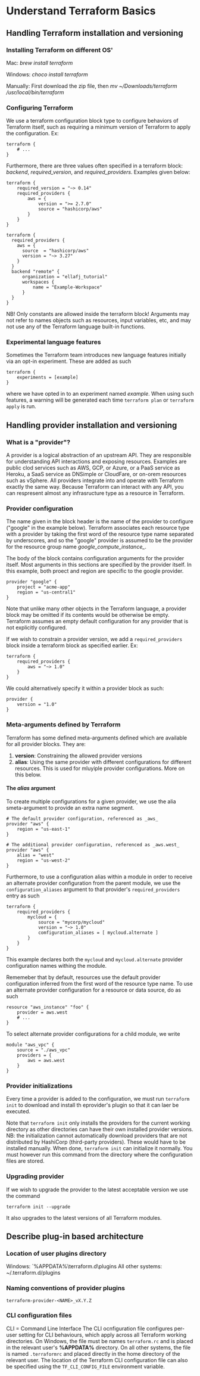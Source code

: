 # Understand Terraform Basics

## Handling Terraform installation and versioning

### Installing Terraform on different OS'
Mac: *brew install terraform*

Windows: *choco install terraform*

Manually: First download the zip file, then *mv ~/Downloads/terraform /usr/local/bin/terraform*

### Configuring Terraform
We use a terraform configuration block type to configure behaviors of Terraform itself, such as requiring a minimum version of Terraform to apply the configuration. Ex: 

```
terraform {
    # ...
}
```

Furthermore, there are three values often specified in a terraform block: *backend*, *required_version*, and *required_providers*. Examples given below:

```
terraform {
    required_version = "~> 0.14"
    required_providers {
        aws = {
            version = ">= 2.7.0"
            source = "hashicorp/aws"
        }
    }
}
```

```
terraform {
  required_providers {
    aws = {
      source  = "hashicorp/aws"
      version = "~> 3.27"
    }
  }
  backend "remote" {
      organization = "ellafj_tutorial"
      workspaces {
          name = "Example-Workspace"
      }
  }
}
```

NB! Only constants are allowed inside the terraform block! Arguments may not refer to names objects such as resources, input variables, etc, and may not use any of the Terraform language built-in functions. 

### Experimental language features
Sometimes the Terraform team introduces new language features initially via an opt-in experiment. These are added as such

```
terraform {
    experiments = [example]
}
```

where we have opted in to an experiment named *example*. When using such features, a warning will be generated each time `terraform plan` or `terraform apply` is run. 

## Handling provider installation and versioning

### What is a "provider"?
A provider is a logical abstraction of an upstream API. They are responsible for understanding API interactions and exposing resources. Examples are public clod services such as AWS, GCP, or Azure, or a PaaS service as Heroku, a SaaS service as DNSimple or CloudFare, or on-orem resources such as vSphere. All providers integrate into and operate with Terraform exactly the same way. Because Terraform can interact with any API, you can respresent almost any infrasructure type as a resource in Terraform. 

### Provider configuration
The name given in the block header is the name of the provider to configure ("google" in the example below). Terraform associates each resource type with a provider by taking the first word of the resource type name separated by underscores, and so the "google" provider is assumed to be the provider for the resource group name *google_compute_instance_*.

The body of the block contains configuration arguments for the provider itself. Most arguments in this sections are specified by the provider itself. In this example, both proect and region are specific to the google provider. 

```
provider "google" {
    project = "acme-app"
    region = "us-central1"
}
```

Note that unlike many other objects in the Terraform language, a provider block may be omitted if its contents would be otherwise be empty. Terraform assumes an empty default configuration for any provider that is not explicitly configured. 

If we wish to constrain a provider version, we add a `required_providers` block inside a terraform block as specified earlier. Ex:

```
terraform {
    required_providers {
        aws = "~> 1.0"
    }
}
```

We could alternatively specify it within a provider block as such:

```
provider {
    version = "1.0"
}
```

### Meta-arguments defined by Terraform
Terraform has some defined meta-arguments defined which are available for all provider blocks. They are:
1) **version**: Constraining the allowed provider versions
2) **alias**: Using the same provider with different configurations for different resources. This is used for mluyiple provider configurations. More on this below.

#### The *alias* argument
To create multiple configurations for a given provider, we use the alia smeta-argument to provide an extra name segment. 

```
# The default provider configuration, referenced as _aws_
provider "aws" {
    region = "us-east-1"
}

# The additional provider configuration, referenced as _aws.west_
provider "aws" {
    alias = "west"
    region = "us-west-2"
}
```

Furthermore, to use a configuration alias within a module in order to receive an alternate provider configuration from the parent module, we use the `configuration_aliases` argument to that provider's `required_providers` entry as such

```
terraform {
    required_providers {
        mycloud = {
            source = "mycorp/mycloud"
            version = "~> 1.0"
            comfiguration_aliases = [ mycloud.alternate ]
        }
    }
}
```
This example declares both the `mycloud` and `mycloud.alternate` provider configuration names withing the module.

Rememeber that by default, resources use the default provider configuration inferred from the first word of the resource type name. To use an alternate provider configuration for a resource or data source, do as such 

```
resource "aws_instance" "foo" {
    provider = aws.west
    # ...
}
```

To select alternate provider configurations for a child module, we write

```
module "aws_vpc" {
    source = "./aws_vpc"
    providers = {
        aws = aws.west
    }
}
```

### Provider initializations
Every time a provider is added to the configuration, we must run `terraform init` to download and install th eprovider's plugin so that it can laer be executed. 

Note that `terraform init` only installs the providers for the current working directory as other directories can have their own installed provider versions. NB: the initialization cannot automatically download providers that are not distributed by HashiCorp (third-party providers). These would have to be installed manually. When done, `terraform init` can initialize it normally. You must however run this command from the directory where the configuration files are stored. 

### Upgrading provider
If we wish to upgrade the provider to the latest acceptable version we use the command 

```
terraform init --upgrade
```

It also upgrades to the latest versions of all Terraform modules.

## Describe plug-in based architecture

### Location of user plugins directory
Windows: `%APPDATA%\terraform.d\plugins
All other systems: ~/.terraform.d/plugins

### Naming conventions of provider plugins
`terraform-provider-<NAME>_vX.Y.Z`

### CLI configuration files
CLI = Command Line Interface
The CLI ocnfiguration file configures per-user setting for CLI behaviours, which apply across all Terraform working directories. On Windows, the file must be names `terraform.rc` and is placed in the relevant user's **%APPDATA%** directory. On all other systems, the file is named `.terraformrc` and placed directly in the home directory of the relevant user. The location of the Terraform CLI configuration file can also be specified using the `TF_CLI_CONFIG_FILE` environment variable. 






